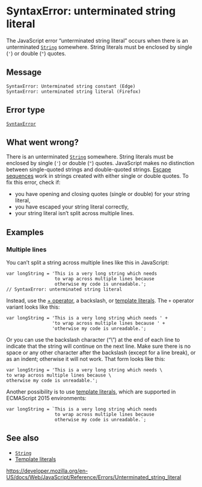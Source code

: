SyntaxError: unterminated string literal
========================================

The JavaScript error “unterminated string literal” occurs when there is an unterminated [`String`](../global_objects/string) somewhere. String literals must be enclosed by single (`'`) or double (`"`) quotes.

Message
-------

    SyntaxError: Unterminated string constant (Edge)
    SyntaxError: unterminated string literal (Firefox)

Error type
----------

[`SyntaxError`](../global_objects/syntaxerror)

What went wrong?
----------------

There is an unterminated [`String`](../global_objects/string) somewhere. String literals must be enclosed by single (`'`) or double (`"`) quotes. JavaScript makes no distinction between single-quoted strings and double-quoted strings. [Escape sequences](../global_objects/string#escape_notation) work in strings created with either single or double quotes. To fix this error, check if:

-   you have opening and closing quotes (single or double) for your string literal,
-   you have escaped your string literal correctly,
-   your string literal isn’t split across multiple lines.

Examples
--------

### Multiple lines

You can’t split a string across multiple lines like this in JavaScript:

    var longString = 'This is a very long string which needs
                      to wrap across multiple lines because
                      otherwise my code is unreadable.';
    // SyntaxError: unterminated string literal

Instead, use the [+ operator](https://developer.mozilla.org/en-US/docs/Web/JavaScript/Reference/Operators#addition), a backslash, or [template literals](../template_literals). The `+` operator variant looks like this:

    var longString = 'This is a very long string which needs ' +
                     'to wrap across multiple lines because ' +
                     'otherwise my code is unreadable.';

Or you can use the backslash character (“\\”) at the end of each line to indicate that the string will continue on the next line. Make sure there is no space or any other character after the backslash (except for a line break), or as an indent; otherwise it will not work. That form looks like this:

    var longString = 'This is a very long string which needs \
    to wrap across multiple lines because \
    otherwise my code is unreadable.';

Another possibility is to use [template literals](../template_literals), which are supported in ECMAScript 2015 environments:

    var longString = `This is a very long string which needs
                      to wrap across multiple lines because
                      otherwise my code is unreadable.`;

See also
--------

-   [`String`](../global_objects/string)
-   [Template literals](../template_literals)

<a href="https://developer.mozilla.org/en-US/docs/Web/JavaScript/Reference/Errors/Unterminated_string_literal" class="_attribution-link">https://developer.mozilla.org/en-US/docs/Web/JavaScript/Reference/Errors/Unterminated_string_literal</a>
